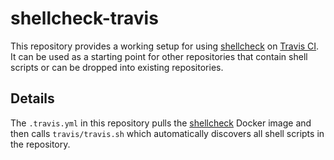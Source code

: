 # shellcheck-travis

This repository provides a working setup for using [shellcheck](http://www.shellcheck.net/)
on [Travis CI](https://travis-ci.org/). It can be used as a starting point for other repositories
that contain shell scripts or can be dropped into existing repositories.

## Details

The `.travis.yml` in this repository pulls the [shellcheck](https://hub.docker.com/r/koalaman/shellcheck/) Docker image and
then calls `travis/travis.sh` which automatically discovers all shell scripts in
the repository.
